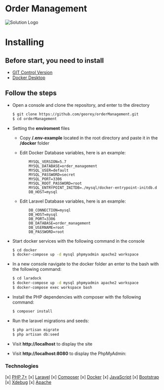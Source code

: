 # Order Management

![Solution Logo](https://serving.photos.photobox.com/44990638669a326e90cfa17bcae272834892d1f2007bd5c2257d9c6a143aab1058c00a0c.jpg)

# Installing

## Before start, you need to install
* [GIT Control Version](https://git-scm.com/)
* [Docker Desktop](https://www.docker.com/)

## Follow the steps

  * Open a console and clone the repository, and enter to the directory
    ```sh
    $ git clone https://github.com/georey/orderManagement.git
    $ cd orderManagement
    ```
  * Setting the **enviroment** files
    * Copy **/.env-example** located in the root directory and paste it in the **/docker** folder
    * Edit Docker Database variables, here is an example:
        ```env
            MYSQL_VERSION=5.7
            MYSQL_DATABASE=order_management
            MYSQL_USER=default
            MYSQL_PASSWORD=secret
            MYSQL_PORT=3306
            MYSQL_ROOT_PASSWORD=root
            MYSQL_ENTRYPOINT_INITDB=./mysql/docker-entrypoint-initdb.d
            DB_HOST=mysql
        ```
    
    * Edit Laravel Database variables, here is an example:
        ```env
            DB_CONNECTION=mysql
            DB_HOST=mysql
            DB_PORT=3306
            DB_DATABASE=order_management
            DB_USERNAME=root
            DB_PASSWORD=root
        ```

  * Start docker services with the following command in the console
    ```sh
    $ cd docker
    $ docker-compose up -d mysql phpmyadmin apache2 workspace
    ```
    
  * In a new console navigate to the docker folder an enter to the bash with the following command:
    ```sh
    $ cd laradock
    $ docker-compose up -d mysql phpmyadmin apache2 workspace
    $ docker-compose exec workspace bash
    ```
  * Install the PHP dependencies with composer with the following command:
    ```sh
    $ composer install
    ```
    
  * Run the laravel migrations and seeds:
    ```sh
    $ php artisan migrate
    $ php artisan db:seed
    ```
  * Visit **http://localhost** to display the site
  * Visit **http://localhost:8080** to display the PhpMyAdmin:
  
### Technologies

[x] [PHP 7+](https://www.php.net/)
[x] [Laravel](https://laravel.com/)
[x] [Composer](https://getcomposer.org/)
[x] [Docker](https://www.docker.com/)
[x] [JavaScript](https://www.javascript.com/)
[x] [Bootstrap](https://getbootstrap.com/)
[x] [Xdebug](https://xdebug.org/)
[x] [Apache](https://www.apache.org/)
